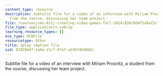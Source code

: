 ```yaml
---
content_type: resource
description: Subtitle file for a video of an interview with Miriam Prosnitz, a student
  from the course, discussing her team project.
file: /courses/cms-611j-creating-video-games-fall-2014/82029d471a9a21cf67afa236746d9d2c_-3ixsZ7fBUI.srt
file_type: application/x-subrip
learning_resource_types: []
ocw_type: OCWFile
resourcetype: Other
title: 3play caption file
uid: 82029d47-1a9a-21cf-67af-a236746d9d2c
---
```

Subtitle file for a video of an interview with Miriam Prosnitz, a student from the course, discussing her team project.

